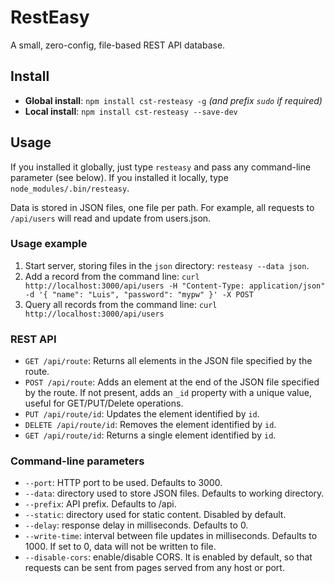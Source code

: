 # RestEasy
A small, zero-config, file-based REST API database.

## Install
- **Global install**: `npm install cst-resteasy -g` _(and prefix `sudo` if required)_
- **Local install**: `npm install cst-resteasy --save-dev`

## Usage
If you installed it globally, just type `resteasy` and pass any command-line parameter (see below). If you installed it locally, type `node_modules/.bin/resteasy`.

Data is stored in JSON files, one file per path. For example, all requests to `/api/users` will read and update from users.json.

### Usage example
1. Start server, storing files in the `json` directory: `resteasy --data json`.
2. Add a record from the command line: `curl http://localhost:3000/api/users -H "Content-Type: application/json" -d '{ "name": "Luis", "password": "mypw" }' -X POST`
3. Query all records from the command line: `curl http://localhost:3000/api/users`

### REST API
- `GET /api/route`: Returns all elements in the JSON file specified by the route.
- `POST /api/route`: Adds an element at the end of the JSON file specified by the route. If not present, adds an `_id` property with a unique value, useful for GET/PUT/Delete operations.
- `PUT /api/route/id`: Updates the element identified by `id`.
- `DELETE /api/route/id`: Removes the element identified by `id`.
- `GET /api/route/id`: Returns a single element identified by `id`.

### Command-line parameters
- `--port`: HTTP port to be used. Defaults to 3000.
- `--data`: directory used to store JSON files. Defaults to working directory.
- `--prefix`: API prefix. Defaults to /api.
- `--static`: directory used for static content. Disabled by default.
- `--delay`: response delay in milliseconds. Defaults to 0.
- `--write-time`: interval between file updates in milliseconds. Defaults to 1000. If set to 0, data will not be written to file.
- `--disable-cors`: enable/disable CORS. It is enabled by default, so that requests can be sent from pages served from any host or port.
